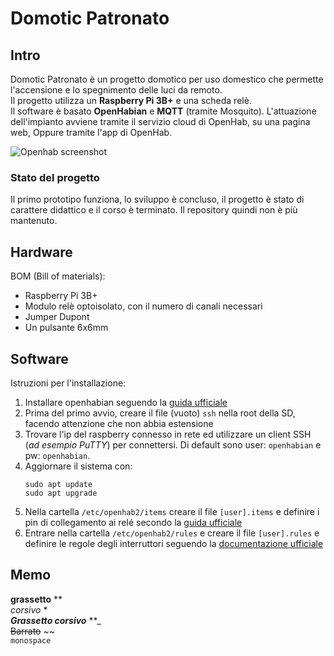 # Domotic Patronato

## Intro 
Domotic Patronato è un progetto domotico per uso domestico che permette l'accensione e lo spegnimento delle luci da remoto.  
Il progetto utilizza un **Raspberry Pi 3B+** e una scheda relè.  
Il software è basato **OpenHabian** e **MQTT** (tramite Mosquito). 
L'attuazione dell'impianto avviene tramite il servizio cloud di OpenHab, su una pagina web, Oppure tramite l'app di OpenHab. 

![Openhab screenshot](https://image.ibb.co/eoFCVq/openhab-screen.png)

### Stato del progetto
Il primo prototipo funziona, lo sviluppo è concluso, il progetto è stato di carattere didattico e il corso è terminato. Il repository quindi non è più mantenuto.

## Hardware
BOM (Bill of materials):  
* Raspberry Pi 3B+  
* Modulo relè optoisolato, con il numero di canali necessari  
* Jumper Dupont  
* Un pulsante 6x6mm  

## Software
Istruzioni per l'installazione:  

1. Installare openhabian seguendo la [guida ufficiale](https://www.openhab.org/docs/installation/openhabian.html#quick-start)  
1. Prima del primo avvio, creare il file (vuoto) `ssh` nella root della SD, facendo attenzione che non abbia estensione  
1. Trovare l'ip del raspberry connesso in rete ed utilizzare un client SSH (_ad esempio PuTTY_) per connettersi. Di default sono user: `openhabian` e pw: `openhabian`. 
1. Aggiornare il sistema con: 
    ``` 
    sudo apt update 
    sudo apt upgrade
    ```
1. Nella cartella `/etc/openhab2/items` creare il file `[user].items` e definire i pin di collegamento ai relé secondo la [guida ufficiale](https://www.openhab.org/docs/configuration/items.html#introduction)
1. Entrare nella cartella `/etc/openhab2/rules` e creare il file `[user].rules` e definire le regole degli interruttori seguendo la [documentazione ufficiale](https://www.openhab.org/docs/configuration/rules-dsl.html#defining-rules)



## Memo
 **grassetto** **   
 *corsivo* *  
 **_Grassetto corsivo_** **_  
 ~~Barrato~~ ~~  
 `monospace` 

